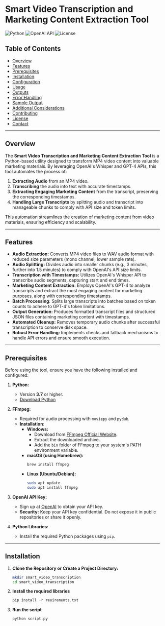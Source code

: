 # Smart Video Transcription and Marketing Content Extraction Tool

![Python](https://img.shields.io/badge/Python-3.7%2B-blue.svg)
![OpenAI API](https://img.shields.io/badge/OpenAI-API-blue.svg)
![License](https://img.shields.io/badge/License-MIT-green.svg)

## Table of Contents

- [Overview](#overview)
- [Features](#features)
- [Prerequisites](#prerequisites)
- [Installation](#installation)
- [Configuration](#configuration)
- [Usage](#usage)
- [Outputs](#outputs)
- [Error Handling](#error-handling)
- [Sample Output](#sample-output)
- [Additional Considerations](#additional-considerations)
- [Contributing](#contributing)
- [License](#license)
- [Contact](#contact)

---

## Overview

The **Smart Video Transcription and Marketing Content Extraction Tool** is a Python-based utility designed to transform MP4 video content into valuable marketing materials. By leveraging OpenAI's Whisper and GPT-4 APIs, this tool automates the process of:

1. **Extracting Audio** from an MP4 video.
2. **Transcribing** the audio into text with accurate timestamps.
3. **Extracting Engaging Marketing Content** from the transcript, preserving the corresponding timestamps.
4. **Handling Large Transcripts** by splitting audio and transcript into manageable chunks to comply with API size and token limits.

This automation streamlines the creation of marketing content from video materials, ensuring efficiency and scalability.

---

## Features

- **Audio Extraction:** Converts MP4 video files to WAV audio format with reduced size parameters (mono channel, lower sample rate).
- **Audio Splitting:** Divides audio into smaller chunks (e.g., 3 minutes, further into 1.5 minutes) to comply with OpenAI's API size limits.
- **Transcription with Timestamps:** Utilizes OpenAI's Whisper API to transcribe audio segments, capturing start and end times.
- **Marketing Content Extraction:** Employs OpenAI's GPT-4 to analyze transcripts and extract the most engaging content for marketing purposes, along with corresponding timestamps.
- **Batch Processing:** Splits large transcripts into batches based on token counts to adhere to GPT-4's token limitations.
- **Output Generation:** Produces formatted transcript files and structured JSON files containing marketing content with timestamps.
- **Automated Cleanup:** Removes temporary audio chunks after successful transcription to conserve disk space.
- **Robust Error Handling:** Implements checks and fallback mechanisms to handle API errors and ensure smooth execution.

---

## Prerequisites

Before using the tool, ensure you have the following installed and configured:

1. **Python:**

   - Version **3.7** or higher.
   - [Download Python](https://www.python.org/downloads/)

2. **FFmpeg:**

   - Required for audio processing with `moviepy` and `pydub`.
   - **Installation:**
     - **Windows:**
       - Download from [FFmpeg Official Website](https://ffmpeg.org/download.html).
       - Extract the downloaded archive.
       - Add the `bin` folder of FFmpeg to your system's PATH environment variable.
     - **macOS (using Homebrew):**
       ```bash
       brew install ffmpeg
       ```
     - **Linux (Ubuntu/Debian):**
       ```bash
       sudo apt update
       sudo apt install ffmpeg
       ```

3. **OpenAI API Key:**

   - Sign up at [OpenAI](https://platform.openai.com/) to obtain your API key.
   - **Security:** Keep your API key confidential. Do not expose it in public repositories or share it openly.

4. **Python Libraries:**
   - Install the required Python packages using `pip`.

---

## Installation

1. **Clone the Repository or Create a Project Directory:**

   ```bash
   mkdir smart_video_transcription
   cd smart_video_transcription
   ```

2. **Install the required libraries**

   ```python
   pip install -r reuirements.txt
   ```

3. **Run the script**
   ```python
   python script.py
   ```
